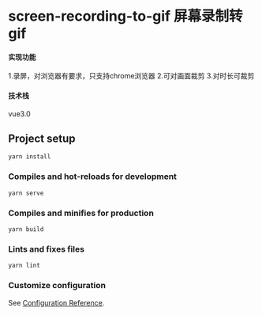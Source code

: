 # screen-recording-to-gif 屏幕录制转gif
#### 实现功能
1.录屏，对浏览器有要求，只支持chrome浏览器
2.可对画面裁剪
3.对时长可裁剪

#### 技术栈
vue3.0

## Project setup
```
yarn install
```

### Compiles and hot-reloads for development
```
yarn serve
```

### Compiles and minifies for production
```
yarn build
```

### Lints and fixes files
```
yarn lint
```

### Customize configuration
See [Configuration Reference](https://cli.vuejs.org/config/).
